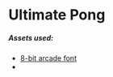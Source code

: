 # Ultimate Pong

##### Assets used:

- [8-bit arcade font](https://www.dafont.com/8-bit-arcade.font)
-
